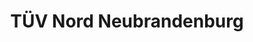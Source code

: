 ---
title: "TÜV Nord Neubrandenburg"
url: /neubrandenburg/tuev-nord-neubrandenburg/
shop: Autowerkstatt
---